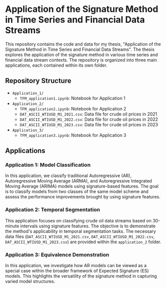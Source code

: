 
# Application of the Signature Method in Time Series and Financial Data Streams

This repository contains the code and data for my thesis, "Application of the Signature Method in Time Series and Financial Data Streams". The thesis explores the application of the signature method in various time series and financial data stream contexts. The repository is organized into three main applications, each contained within its own folder.

## Repository Structure

- `Application_1/`
  - `TFM_application1.ipynb`: Notebook for Application 1
- `Application_2/`
  - `TFM_application2.ipynb`: Notebook for Application 2
  - `DAT_ASCII_WTIUSD_M1_2021.csv`: Data file for crude oil prices in 2021
  - `DAT_ASCII_WTIUSD_M1_2022.csv`: Data file for crude oil prices in 2022
  - `DAT_ASCII_WTIUSD_M1_2023.csv`: Data file for crude oil prices in 2023
- `Application_3/`
  - `TFM_application3.ipynb`: Notebook for Application 3

## Applications

### Application 1: Model Classification

In this application, we classify traditional Autoregressive (AR), Autoregressive Moving Average (ARMA), and Autoregressive Integrated Moving Average (ARIMA) models using signature-based features. The goal is to classify models from two classes of the same model scheme and assess the performance improvements brought by using signature features.

### Application 2: Temporal Segmentation

This application focuses on classifying crude oil data streams based on 30-minute intervals using signature features. The objective is to demonstrate the method's applicability in temporal segmentation tasks. The necessary data files (`DAT_ASCII_WTIUSD_M1_2021.csv`, `DAT_ASCII_WTIUSD_M1_2022.csv`, `DAT_ASCII_WTIUSD_M1_2023.csv`) are provided within the `application_2` folder.

### Application 3: Equivalence Demonstration

In this application, we investigate how AR models can be viewed as a special case within the broader framework of Expected Signature (ES) models. This highlights the versatility of the signature method in capturing varied model structures.

